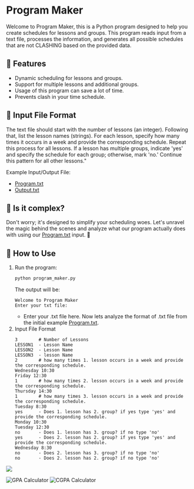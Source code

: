# Program Maker

Welcome to Program Maker, this is a Python program designed to help you create schedules for lessons and groups. This program reads input from a text file, processes the information, and generates all possible schedules that are not CLASHING based on the provided data.

## 🚀 Features

- Dynamic scheduling for lessons and groups.
- Support for multiple lessons and additional groups.
- Usage of this program can save a lot of time.
- Prevents clash in your time schedule.

## 🌟 Input File Format

The text file should start with the number of lessons (an integer). 
Following that, list the lesson names (strings).
For each lesson, specify how many times it occurs in a week and provide the corresponding schedule.
Repeat this process for all lessons.
If a lesson has multiple groups, indicate 'yes' and specify the schedule for each group; otherwise, mark 'no.' Continue this pattern for all other lessons."

Example Input/Output File:

- [Program.txt](program.txt)
- [Output.txt](output.txt)

## 🎩 Is it complex?

Don't worry; it's designed to simplify your scheduling woes. Let's unravel the magic behind the scenes and analyze what our program actually does with using our [Program.txt](program.txt) input. 🚀

## 🎯 How to Use

1. Run the program:
   ```bash
   python program_maker.py
   ```
   The output will be:
   ```
   Welcome to Program Maker
   Enter your txt file:
   ```
   - Enter your .txt file here. Now lets analyze the format of .txt file from the initial example [Program.txt](program.txt).
2. Input File Format
   ```
   3        # Number of Lessons
   LESSON1  - Lesson Name
   LESSON2  - Lesson Name
   LESSON3  - lesson Name
   2        # how many times 1. lesson occurs in a week and provide the corresponding schedule.
   Wednesday 10:30
   Friday 12:30
   1        # how many times 2. lesson occurs in a week and provide the corresponding schedule.
   Thursday 14:30
   1        # how many times 3. lesson occurs in a week and provide the corresponding schedule.
   Tuesday 8:30
   yes      - Does 1. lesson has 2. group? if yes type 'yes' and provide the corresponding schedule.
   Monday 10:30
   Tuesday 12:30
   no       - Does 1. lesson has 3. group? if no type 'no'
   yes      - Does 2. lesson has 2. group? if yes type 'yes' and provide the corresponding schedule.
   Wednesday 8:30
   no       - Does 2. lesson has 3. group? if no type 'no'
   no       - Does 2. lesson has 2. group? if no type 'no'
   ```


![](https://media.giphy.com/media/v1.Y2lkPTc5MGI3NjExN3E1Y3RmMDBwNXdibG4zaWhiNG9zdncwMjltaTJvbGRtazYwdjJsZCZlcD12MV9pbnRlcm5hbF9naWZfYnlfaWQmY3Q9Zw/KAq5w47R9rmTuvWOWa/giphy.gif)

![GPA Calculator](https://img.shields.io/badge/GPA_Calculator-Interactive-brightgreen)
![CGPA Calculator](https://img.shields.io/badge/CGPA_Calculator-Advanced-blue)



